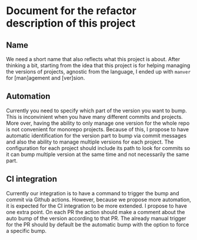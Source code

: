 # Document for the refactor description of this project

## Name

We need a short name that also reflects what this project is about. After thinking a bit, starting from the idea that this project is for helping managing the versions of projects, agnostic from the language, I ended up with `manver` for [man]agement and [ver]sion.

## Automation

Currently you need to specify which part of the version you want to bump. This is inconvinient when you have many different commits and projects. More over, having the ability to only manage one version for the whole repo is not convenient for monorepo projects.
Because of this, I propose to have automatic identification for the version part to bump via commit messages and also the ability to manage multiple versions for each project. The configuration for each project should include its path to look for commits so it can bump multiple version at the same time and not necessarily the same part.

## CI integration

Currently our integration is to have a command to trigger the bump and commit via Github actions. However, because we propose more automation, it is expected for the CI integration to be more extended. I propose to have one extra point. On each PR the action should make a comment about the auto bump of the version according to that PR. The already manual trigger for the PR should by default be the automatic bump with the option to force a specific bump.